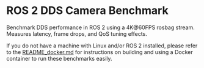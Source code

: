 # ROS 2 DDS Camera Benchmark

Benchmark DDS performance in ROS 2 using a 4K@60FPS rosbag stream. Measures latency, frame drops, and QoS tuning effects.

If you do not have a machine with Linux and/or ROS 2 installed, please refer to the [README_docker.md](README_docker.md) for instructions on building and using a Docker container to run these benchmarks easily.
